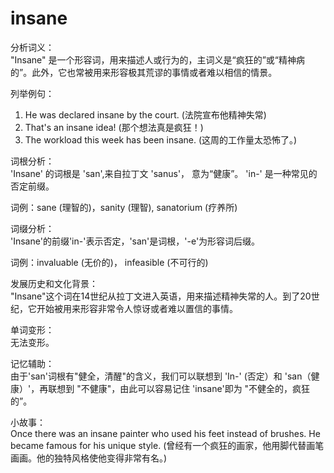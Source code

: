 # insane

分析词义：  
"Insane" 是一个形容词，用来描述人或行为的，主词义是“疯狂的”或“精神病的”。此外，它也常被用来形容极其荒谬的事情或者难以相信的情景。

  

列举例句：

  

1.  He was declared insane by the court. (法院宣布他精神失常)
2.  That's an insane idea! (那个想法真是疯狂！)
3.  The workload this week has been insane. (这周的工作量太恐怖了。)

  

词根分析：  
'Insane' 的词根是 'san',来自拉丁文 'sanus'， 意为“健康”。 'in-' 是一种常见的否定前缀。

  

词例：sane (理智的)，sanity (理智), sanatorium (疗养所)

  

词缀分析：  
'Insane'的前缀'in-'表示否定，'san'是词根，'-e'为形容词后缀。

  

词例：invaluable (无价的)， infeasible (不可行的)

  

发展历史和文化背景：  
"Insane"这个词在14世纪从拉丁文进入英语，用来描述精神失常的人。到了20世纪，它开始被用来形容非常令人惊讶或者难以置信的事情。

  

单词变形：  
无法变形。

  

记忆辅助：  
由于'san'词根有"健全，清醒"的含义，我们可以联想到 'In-' (否定）和 'san（健康）'，再联想到 "不健康"，由此可以容易记住 'insane'即为 "不健全的，疯狂的”。

  

小故事：  
Once there was an insane painter who used his feet instead of brushes. He became famous for his unique style. (曾经有一个疯狂的画家，他用脚代替画笔画画。他的独特风格使他变得非常有名。)
